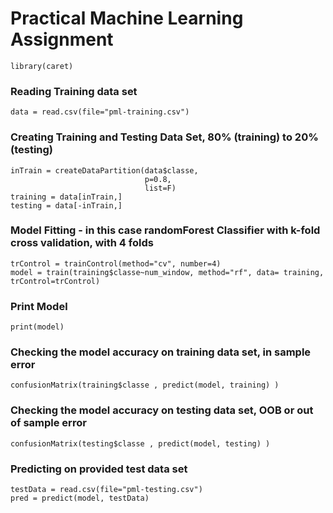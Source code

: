 Practical Machine Learning Assignment
========================================================

```{r}
library(caret)
```

### Reading Training data set
```{r}
data = read.csv(file="pml-training.csv")
```

### Creating Training and Testing Data Set, 80% (training) to 20% (testing)
```{r}
inTrain = createDataPartition(data$classe, 
                              p=0.8,
                              list=F)
training = data[inTrain,]
testing = data[-inTrain,]
```
### Model Fitting - in this case randomForest Classifier with k-fold cross validation, with 4 folds
```{r}
trControl = trainControl(method="cv", number=4)
model = train(training$classe~num_window, method="rf", data= training, trControl=trControl)
```

### Print Model

```{r}
print(model)

```
###  Checking the model accuracy on training data set, in sample error

```{r}
confusionMatrix(training$classe , predict(model, training) )
```

###  Checking the model accuracy on testing data set, OOB or out of sample error

```{r}
confusionMatrix(testing$classe , predict(model, testing) )
```


### Predicting on provided test data set
```{r}
testData = read.csv(file="pml-testing.csv")
pred = predict(model, testData)
```

